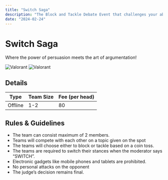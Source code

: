 ```yaml
---
title: "Switch Saga"
description: "The Block and Tackle Debate Event that challenges your ability to switch sides at the drop of a hat!"
date: "2024-02-24"
---
```


# Switch Saga

Where the power of persuasion meets the art of argumentation!

<div class="lg:flex">
<img src="/posters/2024/valo_A.jpg" alt="Valorant" class="w-full lg:w-96 mx-auto object-cover" />
<img src="/posters/2024/valo_B.jpg" alt="Valorant" class="w-full lg:w-96 mx-auto object-cover" />
</div>


## Details

| Type    | Team Size     | Fee (per head) |
| ------- | ------------- | -------------- |
| Offline | 1-2           | 80             |

## Rules & Guidelines

-   The team can consist maximum of 2 members.
-   Teams will compete with each other on a topic given on the spot 
-   The teams will choose either to block or tackle based on a coin toss.
-   The teams are required to switch their stances when the moderator says “SWITCH”.
-   Electronic gadgets like mobile phones and tablets are prohibited.
-   No personal attacks on the opponent
-   The judge’s decision remains final.

